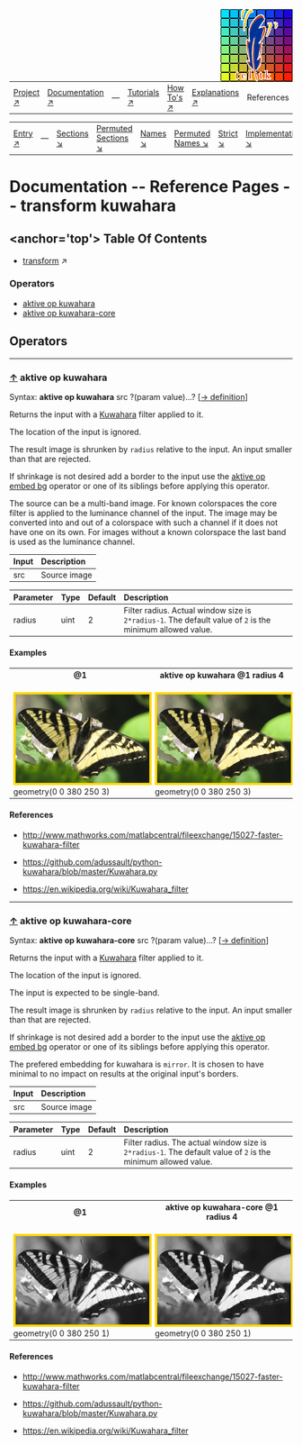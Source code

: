 <img src='../assets/aktive-logo-128.png' style='float:right;'>

||||||||
|---|---|---|---|---|---|---|
|[Project ↗](../../README.md)|[Documentation ↗](../index.md)|&mdash;|[Tutorials ↗](../tutorials.md)|[How To's ↗](../howtos.md)|[Explanations ↗](../explanations.md)|References|

|||||||||
|---|---|---|---|---|---|---|---|
|[Entry ↗](index.md)|&mdash;|[Sections ↘](bysection.md)|[Permuted Sections ↘](bypsection.md)|[Names ↘](byname.md)|[Permuted Names ↘](bypname.md)|[Strict ↘](strict.md)|[Implementations ↘](bylang.md)|

# Documentation -- Reference Pages -- transform kuwahara

## <anchor='top'> Table Of Contents

  - [transform](transform.md) ↗


### Operators

 - [aktive op kuwahara](#op_kuwahara)
 - [aktive op kuwahara-core](#op_kuwahara_core)

## Operators

---
### [↑](#top) <a name='op_kuwahara'></a> aktive op kuwahara

Syntax: __aktive op kuwahara__ src ?(param value)...? [[→ definition](/file?ci=trunk&ln=7&name=etc/transformer/filter/kuwahara.tcl)]

Returns the input with a [Kuwahara](https://en.wikipedia.org/wiki/Kuwahara_filter) filter applied to it.

The location of the input is ignored.

The result image is shrunken by `radius` relative to the input. An input smaller than that are rejected.

If shrinkage is not desired add a border to the input use the [aktive op embed bg](transform_structure.md#op_embed_bg) operator or one of its siblings before applying this operator.

The source can be a multi-band image. For known colorspaces the core filter is applied to the luminance channel of the input. The image may be converted into and out of a colorspace with such a channel if it does not have one on its own. For images without a known colorspace the last band is used as the luminance channel.

|Input|Description|
|:---|:---|
|src|Source image|

|Parameter|Type|Default|Description|
|:---|:---|:---|:---|
|radius|uint|2|Filter radius. Actual window size is `2*radius-1`. The default value of `2` is the minimum allowed value.|

#### <a name='op_kuwahara__examples'></a> Examples

<a name='op_kuwahara__examples__e1'></a><table>
<tr><th>@1
    <br>&nbsp;</th>
    <th>aktive op kuwahara @1 radius 4
    <br>&nbsp;</th></tr>
<tr><td valign='top'><img src='example-00420.gif' alt='@1' style='border:4px solid gold'>
    <br>geometry(0 0 380 250 3)</td>
    <td valign='top'><img src='example-00421.gif' alt='aktive op kuwahara @1 radius 4' style='border:4px solid gold'>
    <br>geometry(0 0 380 250 3)</td></tr>
</table>


#### <a name='op_kuwahara__references'></a> References

  - <http://www.mathworks.com/matlabcentral/fileexchange/15027-faster-kuwahara-filter>

  - <https://github.com/adussault/python-kuwahara/blob/master/Kuwahara.py>

  - <https://en.wikipedia.org/wiki/Kuwahara_filter>

---
### [↑](#top) <a name='op_kuwahara_core'></a> aktive op kuwahara-core

Syntax: __aktive op kuwahara-core__ src ?(param value)...? [[→ definition](/file?ci=trunk&ln=113&name=etc/transformer/filter/kuwahara.tcl)]

Returns the input with a [Kuwahara](https://en.wikipedia.org/wiki/Kuwahara_filter) filter applied to it.

The location of the input is ignored.

The input is expected to be single-band.

The result image is shrunken by `radius` relative to the input. An input smaller than that are rejected.

If shrinkage is not desired add a border to the input use the [aktive op embed bg](transform_structure.md#op_embed_bg) operator or one of its siblings before applying this operator.

The prefered embedding for kuwahara is `mirror`. It is chosen to have minimal to no impact on results at the original input's borders.

|Input|Description|
|:---|:---|
|src|Source image|

|Parameter|Type|Default|Description|
|:---|:---|:---|:---|
|radius|uint|2|Filter radius. The actual window size is `2*radius-1`. The default value of `2` is the minimum allowed value.|

#### <a name='op_kuwahara_core__examples'></a> Examples

<a name='op_kuwahara_core__examples__e1'></a><table>
<tr><th>@1
    <br>&nbsp;</th>
    <th>aktive op kuwahara-core @1 radius 4
    <br>&nbsp;</th></tr>
<tr><td valign='top'><img src='example-00422.gif' alt='@1' style='border:4px solid gold'>
    <br>geometry(0 0 380 250 1)</td>
    <td valign='top'><img src='example-00423.gif' alt='aktive op kuwahara-core @1 radius 4' style='border:4px solid gold'>
    <br>geometry(0 0 380 250 1)</td></tr>
</table>


#### <a name='op_kuwahara_core__references'></a> References

  - <http://www.mathworks.com/matlabcentral/fileexchange/15027-faster-kuwahara-filter>

  - <https://github.com/adussault/python-kuwahara/blob/master/Kuwahara.py>

  - <https://en.wikipedia.org/wiki/Kuwahara_filter>


